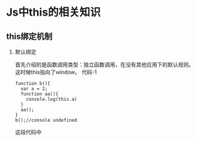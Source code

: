 # Js中this的相关知识

## this绑定机制

1. 默认绑定

    首先介绍的是函数调用类型：独立函数调用，在没有其他应用下的默认规则。
    这时候this指向了window。
    代码-1
    ```
    function b(){
      var a = 2;
      function aa(){
        console.log(this.a)
      }
      aa();
    }
    b();//console undefined
    ```
    这段代码中